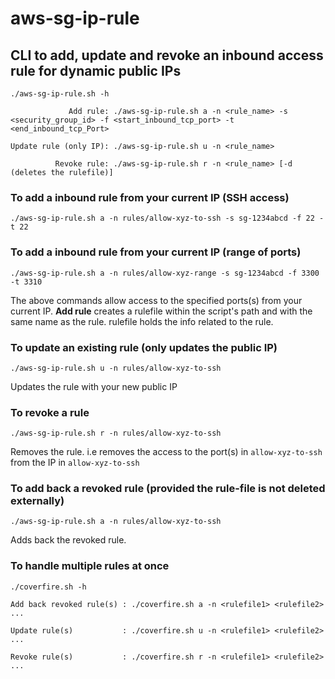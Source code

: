 # aws-sg-ip-rule
## CLI to add, update and revoke an inbound access rule for dynamic public IPs
```
./aws-sg-ip-rule.sh -h

             Add rule: ./aws-sg-ip-rule.sh a -n <rule_name> -s <security_group_id> -f <start_inbound_tcp_port> -t <end_inbound_tcp_Port>

Update rule (only IP): ./aws-sg-ip-rule.sh u -n <rule_name>

          Revoke rule: ./aws-sg-ip-rule.sh r -n <rule_name> [-d (deletes the rulefile)]

```

### To add a inbound rule from your current IP (SSH access)
```
./aws-sg-ip-rule.sh a -n rules/allow-xyz-to-ssh -s sg-1234abcd -f 22 -t 22
```

### To add a inbound rule from your current IP (range of ports)
```
./aws-sg-ip-rule.sh a -n rules/allow-xyz-range -s sg-1234abcd -f 3300 -t 3310
```

The above commands allow access to the specified ports(s) from your current IP.
**Add rule** creates a rulefile within the script's path and with the same name as the rule.
rulefile holds the info related to the rule. 


### To update an existing rule (only updates the public IP)
```
./aws-sg-ip-rule.sh u -n rules/allow-xyz-to-ssh
```

Updates the rule with your new public IP


### To revoke a rule
```
./aws-sg-ip-rule.sh r -n rules/allow-xyz-to-ssh
```

Removes the rule. i.e removes the access to the port(s) in ```allow-xyz-to-ssh``` from the IP in ```allow-xyz-to-ssh```


### To add back a revoked rule (provided the rule-file is not deleted externally)
```
./aws-sg-ip-rule.sh a -n rules/allow-xyz-to-ssh
```

Adds back the revoked rule.


### To handle multiple rules at once
```
./coverfire.sh -h

Add back revoked rule(s) : ./coverfire.sh a -n <rulefile1> <rulefile2> ...

Update rule(s)           : ./coverfire.sh u -n <rulefile1> <rulefile2> ...

Revoke rule(s)           : ./coverfire.sh r -n <rulefile1> <rulefile2> ...
```


